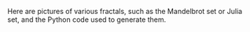 Here are pictures of various fractals, such as the Mandelbrot set or Julia set, and the Python code used to generate them.
